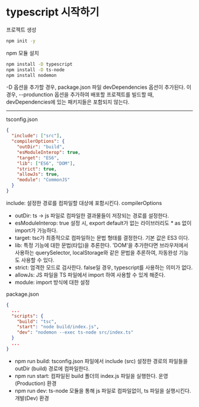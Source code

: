 # typescript 시작하기

프로젝트 생성

```bash
npm init -y
```

npm 모듈 설치

```bash
npm install -D typescript
npm install -D ts-node
npm install nodemon
```

-D 옵션을 추가할 경우, package.json 파일 devDependencies 옵션이 추가된다.
이 경우, --produnction 옵션을 추가하여 배포할 프로젝트를 빌드할 때, devDependencies에 있는 패키지들은 포함되지 않는다.

---

tsconfig.json

```json
{
  "include": ["src"],
  "compilerOptions": {
    "outDir": "build",
    "esModuleInterop": true,
    "target": "ES6",
    "lib": ["ES6", "DOM"],
    "strict": true,
    "allowJs": true,
    "module": "CommonJS"
  }
}
```

include: 설정한 경로를 컴파일할 대상에 포함시킨다.
compilerOptions
- outDir: ts -> js 파일로 컴파일한 결과물들이 저장되는 경로를 설정한다.
- esModuleInterop: true 설정 시, export default가 없는 라이브러리도 * as 없이 import가 가능하다.
- target: tsc가 최종적으로 컴파일하는 문법 형태를 결정한다. 기본 값은 ES3 이다.
- lib: 특정 기능에 대한 문법(타입)을 추론한다. 'DOM'을 추가한다면 브라우저에서 사용하는 querySelector, localStorage와 같은 문법을 추론하여, 자동완성 기능도 사용할 수 있다.
- strict: 엄격한 모드로 검사한다. false일 경우, typescript를 사용하는 의미가 없다.
- allowJs: JS 파일을 TS 파일에서 import 하여 사용할 수 있게 해준다.
- module: import 방식에 대한 설정


package.json
```json
{
  ...
  "scripts": {
    "build": "tsc",
    "start": "node build/index.js",
    "dev": "nodemon --exec ts-node src/index.ts"
  }
  ...
}
```
- npm run build: tsconfig.json 파일에서 include (src) 설정한 경로의 파일들을 outDir (build) 경로에 컴파일한다.
- npm run start: 컴파일된 build 폴더의 index.js 파일을 실행한다. 운영(Production) 환경
- npm run dev: ts-node 모듈을 통해 js 파일로 컴파일없이, ts 파일을 실행시킨다. 개발(Dev) 환경